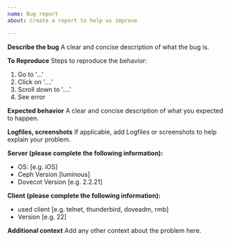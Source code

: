```yaml
---
name: Bug report
about: Create a report to help us improve

---
```


**Describe the bug**
A clear and concise description of what the bug is.

**To Reproduce**
Steps to reproduce the behavior:
1. Go to '...'
2. Click on '....'
3. Scroll down to '....'
4. See error

**Expected behavior**
A clear and concise description of what you expected to happen.

**Logfiles, screenshots**
If applicable, add Logfiles or screenshots to help explain your problem.

**Server (please complete the following information):**
 - OS: [e.g. iOS]
 - Ceph Version [luminous]
 - Dovecot Version [e.g. 2.2.21]

**Client (please complete the following information):**
 - used client [e.g. telnet, thunderbird, doveadm, rmb]
 - Version [e.g. 22]

**Additional context**
Add any other context about the problem here.
